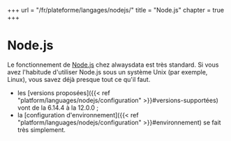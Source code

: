 +++
url = "/fr/plateforme/langages/nodejs/"
title = "Node.js"
chapter = true
+++

# Node.js

Le fonctionnement de [Node.js](https://nodejs.org/) chez alwaysdata est très standard. Si vous avez l'habitude d'utiliser Node.js sous un système Unix (par exemple, Linux), vous savez déjà presque tout ce qu'il faut.

* les [versions proposées]({{< ref "platform/languages/nodejs/configuration" >}}#versions-supportées) vont de la 6.14.4 à la 12.0.0 ;
* la [configuration d'environnement]({{< ref "platform/languages/nodejs/configuration" >}}#environnement) se fait très simplement.
